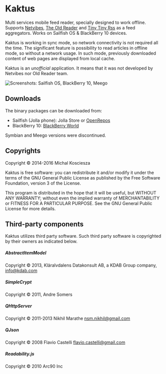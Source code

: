 # Kaktus

Multi services mobile feed reader, specially designed to work offline. Supports [Netvibes](http://www.netvibes.com/), [The Old Reader](https://theoldreader.com/) and [Tiny Tiny Rss](https://tt-rss.org) as a feed aggregators. Works on Sailfish OS & BlackBerry 10 devices.

Kaktus is working in sync mode, so network connectivity is not
required all the time. The significant feature is possibility
to read articles in offline mode, so without a network usage.
In such mode, previously downloaded content of web pages are
displayed from local cache.

Kaktus is an *unofficial* application. It means that it was not developed by Netvibes nor Old Reader team.

![Screenshots: Sailfish OS, BlackBerry 10, Meego](https://raw.githubusercontent.com/mkiol/kaktus/master/screenshots/00.png)

## Downloads

The binary packages can be downloaded from:
- Sailfish (Jolla phone): Jolla Store or [OpenRepos](https://openrepos.net/content/mkiol/kaktus)
- BlackBerry 10: [BlackBerry World](https://appworld.blackberry.com/webstore/content/59951312)

Symbian and Meego versions were discontinued.

## Copyrights

Copyright &copy; 2014-2016 Michal Kosciesza

Kaktus is free software: you can redistribute it and/or modify it under the
terms of the GNU General Public License as published by the Free Software
Foundation, version 3 of the License.

This program is distributed in the hope that it will be useful,
but WITHOUT ANY WARRANTY; without even the implied warranty of
MERCHANTABILITY or FITNESS FOR A PARTICULAR PURPOSE.  See the
GNU General Public License for more details.

## Third-party components

Kaktus utilizes third party software. Such third party software
is copyrighted by their owners as indicated below.

##### AbstractItemModel
Copyright &copy; 2013, Kläralvdalens Datakonsult AB, a KDAB
Group company, <info@kdab.com>

##### SimpleCrypt
Copyright &copy; 2011, Andre Somers

##### QHttpServer
Copyright &copy; 2011-2013 Nikhil Marathe <nsm.nikhil@gmail.com>

##### QJson
Copyright &copy; 2008 Flavio Castelli <flavio.castelli@gmail.com>

##### Readability.js
Copyright &copy; 2010 Arc90 Inc
